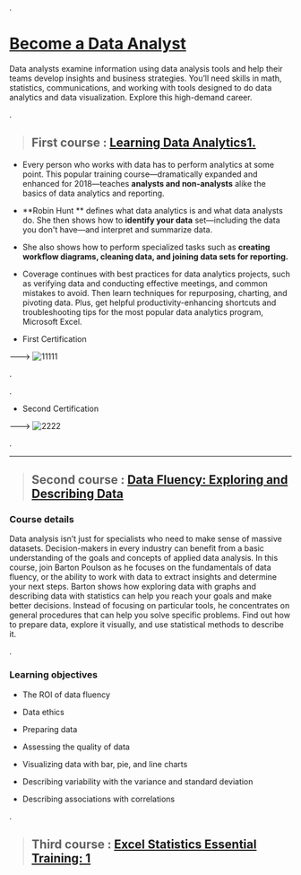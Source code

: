 
.


# [Become a Data Analyst](https://www.linkedin.com/learning/paths/become-a-data-analyst)





Data analysts examine information using data analysis tools and help their teams develop insights and business strategies. You’ll need skills in math, statistics, communications, and working with tools designed to do data analytics and data visualization. Explore this high-demand career.





.


> ## First course : [Learning Data Analytics1. ](https://www.linkedin.com/learning/learning-data-analytics-2/learning-to-interpret-existing-data?contextUrn=urn%3Ali%3AlyndaLearningPath%3A5ec59c4a498e70845153bbc5)




- Every person who works with data has to perform analytics at some point. This popular training course—dramatically expanded and enhanced for 2018—teaches **analysts and non-analysts** alike the basics of data analytics and reporting. 

- **Robin Hunt ** defines what data analytics is and what data analysts do. She then shows how to **identify your data** set—including the data you don't have—and interpret and summarize data. 


- She also shows how to perform specialized tasks such as **creating workflow diagrams, cleaning data, and joining data sets for reporting.**



- Coverage continues with best practices for data analytics projects, such as verifying data and conducting effective meetings, and common mistakes to avoid. Then learn techniques for repurposing, charting, and pivoting data. Plus, get helpful productivity-enhancing shortcuts and troubleshooting tips for the most popular data analytics program, Microsoft Excel.





- First Certification

 --->  ![11111](https://user-images.githubusercontent.com/36210723/105284818-e4c41600-5bbb-11eb-8dcf-e55653426da3.png)



.

.


- Second Certification 


 --->  ![2222](https://user-images.githubusercontent.com/36210723/105285874-eb538d00-5bbd-11eb-80e0-0985530b9284.png)




.



----------------------------------------------





> ## Second course : [Data Fluency: Exploring and Describing Data](https://www.linkedin.com/learning/data-fluency-exploring-and-describing-data/gather-greater-insight-and-make-better-decisions-with-your-data?contextUrn=urn%3Ali%3AlyndaLearningPath%3A5ec59c4a498e70845153bbc5)







### Course details





Data analysis isn’t just for specialists who need to make sense of massive datasets. Decision-makers in every industry can benefit from a basic understanding of the goals and concepts of applied data analysis. In this course, join Barton Poulson as he focuses on the fundamentals of data fluency, or the ability to work with data to extract insights and determine your next steps. Barton shows how exploring data with graphs and describing data with statistics can help you reach your goals and make better decisions. Instead of focusing on particular tools, he concentrates on general procedures that can help you solve specific problems. Find out how to prepare data, explore it visually, and use statistical methods to describe it.




.


### Learning objectives





- The ROI of data fluency


- Data ethics


- Preparing data


- Assessing the quality of data


- Visualizing data with bar, pie, and line charts


- Describing variability with the variance and standard deviation


- Describing associations with correlations




.


> ## Third course : [Excel Statistics Essential Training: 1](https://www.linkedin.com/learning/excel-statistics-essential-training-1-2/understanding-excel-statistics-functions?contextUrn=urn%3Ali%3AlyndaLearningPath%3A5ec59c4a498e70845153bbc5)

